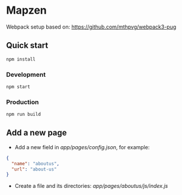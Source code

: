 # Mapzen

Webpack setup based on: https://github.com/mthpvg/webpack3-pug

## Quick start
```bash
npm install
```

### Development
```bash
npm start
```

### Production
```bash
npm run build
```

## Add a new page
- Add a new field in *app/pages/config.json*, for example:
```json
{
  "name": "aboutus",
  "url": "about-us"
}
```
- Create a file and its directories: *app/pages/aboutus/js/index.js*
